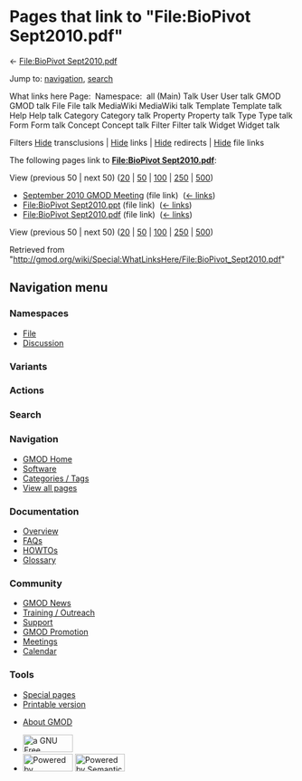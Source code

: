 <div id="mw-page-base" class="noprint">

</div>

<div id="mw-head-base" class="noprint">

</div>

<div id="content" class="mw-body" role="main">

<span id="top"></span>

<div id="mw-js-message" style="display:none;">

</div>



# <span dir="auto">Pages that link to "File:BioPivot Sept2010.pdf"</span>

<div id="bodyContent">

<div id="contentSub">

← [File:BioPivot
Sept2010.pdf](/wiki/File:BioPivot_Sept2010.pdf "File:BioPivot Sept2010.pdf")

</div>

<div id="jump-to-nav" class="mw-jump">

Jump to: [navigation](#mw-navigation), [search](#p-search)

</div>

<div id="mw-content-text">

What links here Page:  Namespace:  all (Main) Talk User User talk GMOD
GMOD talk File File talk MediaWiki MediaWiki talk Template Template talk
Help Help talk Category Category talk Property Property talk Type Type
talk Form Form talk Concept Concept talk Filter Filter talk Widget
Widget talk

Filters
[Hide](/mediawiki/index.php?title=Special:WhatLinksHere/File:BioPivot_Sept2010.pdf&hidetrans=1 "Special:WhatLinksHere/File:BioPivot Sept2010.pdf")
transclusions \|
[Hide](/mediawiki/index.php?title=Special:WhatLinksHere/File:BioPivot_Sept2010.pdf&hidelinks=1 "Special:WhatLinksHere/File:BioPivot Sept2010.pdf")
links \|
[Hide](/mediawiki/index.php?title=Special:WhatLinksHere/File:BioPivot_Sept2010.pdf&hideredirs=1 "Special:WhatLinksHere/File:BioPivot Sept2010.pdf")
redirects \|
[Hide](/mediawiki/index.php?title=Special:WhatLinksHere/File:BioPivot_Sept2010.pdf&hideimages=1 "Special:WhatLinksHere/File:BioPivot Sept2010.pdf")
file links

The following pages link to **[File:BioPivot
Sept2010.pdf](/wiki/File:BioPivot_Sept2010.pdf "File:BioPivot Sept2010.pdf")**:

View (previous 50 \| next 50)
([20](/mediawiki/index.php?title=Special:WhatLinksHere/File:BioPivot_Sept2010.pdf&limit=20 "Special:WhatLinksHere/File:BioPivot Sept2010.pdf")
\|
[50](/mediawiki/index.php?title=Special:WhatLinksHere/File:BioPivot_Sept2010.pdf&limit=50 "Special:WhatLinksHere/File:BioPivot Sept2010.pdf")
\|
[100](/mediawiki/index.php?title=Special:WhatLinksHere/File:BioPivot_Sept2010.pdf&limit=100 "Special:WhatLinksHere/File:BioPivot Sept2010.pdf")
\|
[250](/mediawiki/index.php?title=Special:WhatLinksHere/File:BioPivot_Sept2010.pdf&limit=250 "Special:WhatLinksHere/File:BioPivot Sept2010.pdf")
\|
[500](/mediawiki/index.php?title=Special:WhatLinksHere/File:BioPivot_Sept2010.pdf&limit=500 "Special:WhatLinksHere/File:BioPivot Sept2010.pdf"))

- [September 2010 GMOD
  Meeting](/wiki/September_2010_GMOD_Meeting "September 2010 GMOD Meeting")
  (file link) ‎ <span class="mw-whatlinkshere-tools">([←
  links](/mediawiki/index.php?title=Special:WhatLinksHere&target=September+2010+GMOD+Meeting "Special:WhatLinksHere"))</span>
- [File:BioPivot
  Sept2010.ppt](/wiki/File:BioPivot_Sept2010.ppt "File:BioPivot Sept2010.ppt")
  (file link) ‎ <span class="mw-whatlinkshere-tools">([←
  links](/mediawiki/index.php?title=Special:WhatLinksHere&target=File%3ABioPivot+Sept2010.ppt "Special:WhatLinksHere"))</span>
- [File:BioPivot
  Sept2010.pdf](/wiki/File:BioPivot_Sept2010.pdf "File:BioPivot Sept2010.pdf")
  (file link) ‎ <span class="mw-whatlinkshere-tools">([←
  links](/mediawiki/index.php?title=Special:WhatLinksHere&target=File%3ABioPivot+Sept2010.pdf "Special:WhatLinksHere"))</span>

View (previous 50 \| next 50)
([20](/mediawiki/index.php?title=Special:WhatLinksHere/File:BioPivot_Sept2010.pdf&limit=20 "Special:WhatLinksHere/File:BioPivot Sept2010.pdf")
\|
[50](/mediawiki/index.php?title=Special:WhatLinksHere/File:BioPivot_Sept2010.pdf&limit=50 "Special:WhatLinksHere/File:BioPivot Sept2010.pdf")
\|
[100](/mediawiki/index.php?title=Special:WhatLinksHere/File:BioPivot_Sept2010.pdf&limit=100 "Special:WhatLinksHere/File:BioPivot Sept2010.pdf")
\|
[250](/mediawiki/index.php?title=Special:WhatLinksHere/File:BioPivot_Sept2010.pdf&limit=250 "Special:WhatLinksHere/File:BioPivot Sept2010.pdf")
\|
[500](/mediawiki/index.php?title=Special:WhatLinksHere/File:BioPivot_Sept2010.pdf&limit=500 "Special:WhatLinksHere/File:BioPivot Sept2010.pdf"))

</div>

<div class="printfooter">

Retrieved from
"<http://gmod.org/wiki/Special:WhatLinksHere/File:BioPivot_Sept2010.pdf>"

</div>

<div id="catlinks" class="catlinks catlinks-allhidden">

</div>

<div class="visualClear">

</div>

</div>

</div>

<div id="mw-navigation">

## Navigation menu

<div id="mw-head">



<div id="left-navigation">

<div id="p-namespaces" class="vectorTabs" role="navigation"
aria-labelledby="p-namespaces-label">

### Namespaces

- <span id="ca-nstab-image"><a href="/wiki/File:BioPivot_Sept2010.pdf" accesskey="c"
  title="View the file page [c]">File</a></span>
- <span id="ca-talk"><a
  href="/mediawiki/index.php?title=File_talk:BioPivot_Sept2010.pdf&amp;action=edit&amp;redlink=1"
  accesskey="t"
  title="Discussion about the content page [t]">Discussion</a></span>

</div>

<div id="p-variants" class="vectorMenu emptyPortlet" role="navigation"
aria-labelledby="p-variants-label">

### 

### Variants[](#)

<div class="menu">

</div>

</div>

</div>

<div id="right-navigation">



<div id="p-cactions" class="vectorMenu emptyPortlet" role="navigation"
aria-labelledby="p-cactions-label">

### Actions[](#)

<div class="menu">

</div>

</div>

<div id="p-search" role="search">

### Search

<div id="simpleSearch">

</div>

</div>

</div>

</div>

<div id="mw-panel">

<div id="p-logo" role="banner">

<a href="/wiki/Main_Page"
style="background-image: url(http://gmod.org/images/GMOD-cogs.png);"
title="Visit the main page"></a>

</div>

<div id="p-Navigation" class="portal" role="navigation"
aria-labelledby="p-Navigation-label">

### Navigation

<div class="body">

- <span id="n-GMOD-Home">[GMOD Home](/wiki/Main_Page)</span>
- <span id="n-Software">[Software](/wiki/GMOD_Components)</span>
- <span id="n-Categories-.2F-Tags">[Categories /
  Tags](/wiki/Categories)</span>
- <span id="n-View-all-pages">[View all
  pages](/wiki/Special:AllPages)</span>

</div>

</div>

<div id="p-Documentation" class="portal" role="navigation"
aria-labelledby="p-Documentation-label">

### Documentation

<div class="body">

- <span id="n-Overview">[Overview](/wiki/Overview)</span>
- <span id="n-FAQs">[FAQs](/wiki/Category:FAQ)</span>
- <span id="n-HOWTOs">[HOWTOs](/wiki/Category:HOWTO)</span>
- <span id="n-Glossary">[Glossary](/wiki/Glossary)</span>

</div>

</div>

<div id="p-Community" class="portal" role="navigation"
aria-labelledby="p-Community-label">

### Community

<div class="body">

- <span id="n-GMOD-News">[GMOD News](/wiki/GMOD_News)</span>
- <span id="n-Training-.2F-Outreach">[Training /
  Outreach](/wiki/Training_and_Outreach)</span>
- <span id="n-Support">[Support](/wiki/Support)</span>
- <span id="n-GMOD-Promotion">[GMOD
  Promotion](/wiki/GMOD_Promotion)</span>
- <span id="n-Meetings">[Meetings](/wiki/Meetings)</span>
- <span id="n-Calendar">[Calendar](/wiki/Calendar)</span>

</div>

</div>

<div id="p-tb" class="portal" role="navigation"
aria-labelledby="p-tb-label">

### Tools

<div class="body">

- <span id="t-specialpages"><a href="/wiki/Special:SpecialPages" accesskey="q"
  title="A list of all special pages [q]">Special pages</a></span>
- <span id="t-print"><a
  href="/mediawiki/index.php?title=Special:WhatLinksHere/File:BioPivot_Sept2010.pdf&amp;printable=yes"
  rel="alternate" accesskey="p"
  title="Printable version of this page [p]">Printable version</a></span>

</div>

</div>

</div>

</div>

<div id="footer" role="contentinfo">

- <span id="footer-places-about">[About
  GMOD](/wiki/GMOD:About "GMOD:About")</span>

<!-- -->

- <span id="footer-copyrightico">[<img src="http://www.gnu.org/graphics/gfdl-logo-small.png" width="88"
  height="31" alt="a GNU Free Documentation License" />](http://www.gnu.org/licenses/fdl-1.3.html)</span>
- <span id="footer-poweredbyico">[<img src="/mediawiki/skins/common/images/poweredby_mediawiki_88x31.png"
  width="88" height="31" alt="Powered by MediaWiki" />](//www.mediawiki.org/)
  [<img
  src="/mediawiki/extensions/SemanticMediaWiki/includes/../resources/images/smw_button.png"
  width="88" height="31" alt="Powered by Semantic MediaWiki" />](https://www.semantic-mediawiki.org/wiki/Semantic_MediaWiki)</span>

<div style="clear:both">

</div>

</div>
